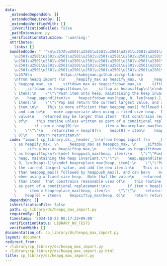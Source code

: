 ```yaml
---
data:
  _extendedDependsOn: []
  _extendedRequiredBy: []
  _extendedVerifiedWith: []
  _isVerificationFailed: false
  _pathExtension: py
  _verificationStatusIcon: ':warning:'
  attributes:
    links: []
  bundledCode: "'''\n\u257A\u2501\u2501\u2501\u2501\u2501\u2501\u2501\u2501\u2501\u2501\
    \u2501\u2501\u2501\u2501\u2501\u2501\u2501\u2501\u2501\u2501\u2501\u2501\u2501\
    \u2501\u2501\u2501\u2501\u2501\u2501\u2501\u2501\u2501\u2501\u2501\u2501\u2501\
    \u2501\u2501\u2501\u2501\u2501\u2501\u2501\u2501\u2501\u2501\u2501\u2501\u2501\
    \u2501\u2501\u2501\u2501\u2501\u2501\u2501\u2501\u2501\u2501\u2501\u2501\u2501\
    \u2578\n             https://kobejean.github.io/cp-library               \n'''\n\
    \nfrom heapq import (\n    _heapify_max as heapify_max, \n    _heappop_max as\
    \ heappop_max, \n    _siftdown_max as heapsiftdown_max,\n    _siftup_max as heapsiftup_max,\n\
    \    _siftdown as heapsiftdown,\n    _siftup as heapsiftup\n)\n\ndef heappush_max(heap,\
    \ item):\n    \"\"\"Push item onto heap, maintaining the heap invariant.\"\"\"\
    \n    heap.append(item)\n    heapsiftdown_max(heap, 0, len(heap)-1)\n\ndef heapreplace_max(heap,\
    \ item):\n    \"\"\"Pop and return the current largest value, and add the new\
    \ item.\n\n    This is more efficient than heappop_max() followed by heappush_max(),\
    \ and can be\n    more appropriate when using a fixed-size heap.  Note that the\
    \ value\n    returned may be larger than item!  That constrains reasonable uses\
    \ of\n    this routine unless written as part of a conditional replacement:\n\n\
    \        if item > heap[0]:\n            item = heapreplace_max(heap, item)\n\
    \    \"\"\"\n    returnitem = heap[0]\n    heap[0] = item\n    heapsiftup_max(heap,\
    \ 0)\n    return returnitem\n"
  code: "import cp_library.ds.__header__\n\nfrom heapq import (\n    _heapify_max\
    \ as heapify_max, \n    _heappop_max as heappop_max, \n    _siftdown_max as heapsiftdown_max,\n\
    \    _siftup_max as heapsiftup_max,\n    _siftdown as heapsiftdown,\n    _siftup\
    \ as heapsiftup\n)\n\ndef heappush_max(heap, item):\n    \"\"\"Push item onto\
    \ heap, maintaining the heap invariant.\"\"\"\n    heap.append(item)\n    heapsiftdown_max(heap,\
    \ 0, len(heap)-1)\n\ndef heapreplace_max(heap, item):\n    \"\"\"Pop and return\
    \ the current largest value, and add the new item.\n\n    This is more efficient\
    \ than heappop_max() followed by heappush_max(), and can be\n    more appropriate\
    \ when using a fixed-size heap.  Note that the value\n    returned may be larger\
    \ than item!  That constrains reasonable uses of\n    this routine unless written\
    \ as part of a conditional replacement:\n\n        if item > heap[0]:\n      \
    \      item = heapreplace_max(heap, item)\n    \"\"\"\n    returnitem = heap[0]\n\
    \    heap[0] = item\n    heapsiftup_max(heap, 0)\n    return returnitem"
  dependsOn: []
  isVerificationFile: false
  path: cp_library/ds/heapq_max_import.py
  requiredBy: []
  timestamp: '2024-10-23 00:17:22+09:00'
  verificationStatus: LIBRARY_NO_TESTS
  verifiedWith: []
documentation_of: cp_library/ds/heapq_max_import.py
layout: document
redirect_from:
- /library/cp_library/ds/heapq_max_import.py
- /library/cp_library/ds/heapq_max_import.py.html
title: cp_library/ds/heapq_max_import.py
---
```

